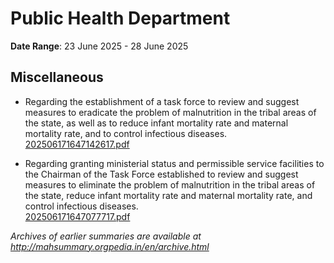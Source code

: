 # Public Health Department

**Date Range**: 23 June 2025 - 28 June 2025


## Miscellaneous
- Regarding the establishment of a task force to review and suggest measures to eradicate the problem of malnutrition in the tribal areas of the state, as well as to reduce infant mortality rate and maternal mortality rate, and to control infectious diseases.\
  [202506171647142617.pdf](https://gr.maharashtra.gov.in/Site/Upload/Government%20Resolutions/English/202506171647142617.pdf)

- Regarding granting ministerial status and permissible service facilities to the Chairman of the Task Force established to review and suggest measures to eliminate the problem of malnutrition in the tribal areas of the state, reduce infant mortality rate and maternal mortality rate, and control infectious diseases.\
  [202506171647077717.pdf](https://gr.maharashtra.gov.in/Site/Upload/Government%20Resolutions/English/202506171647077717.pdf)


*Archives of earlier summaries are available at http://mahsummary.orgpedia.in/en/archive.html*